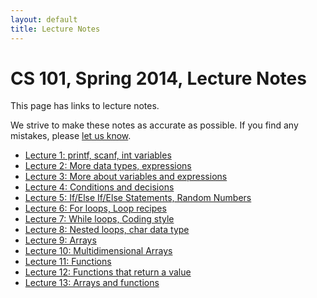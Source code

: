 ```yaml
---
layout: default
title: Lecture Notes
---
```


# CS 101, Spring 2014, Lecture Notes

This page has links to lecture notes.

We strive to make these notes as accurate as possible.
If you find any mistakes, please [let us know](mailto:dhovemey@ycp.edu).

* [Lecture 1: printf, scanf, int variables](lecture01.html)
* [Lecture 2: More data types, expressions](lecture02.html)
* [Lecture 3: More about variables and expressions](lecture03.html)
* [Lecture 4: Conditions and decisions](lecture04.html)
* [Lecture 5: If/Else If/Else Statements, Random Numbers](lecture05.html)
* [Lecture 6: For loops, Loop recipes](lecture06.html)
* [Lecture 7: While loops, Coding style](lecture07.html)
* [Lecture 8: Nested loops, char data type](lecture08.html)
* [Lecture 9: Arrays](lecture09.html)
* [Lecture 10: Multidimensional Arrays](lecture10.html)
* [Lecture 11: Functions](lecture11.html)
* [Lecture 12: Functions that return a value](lecture12.html)
* [Lecture 13: Arrays and functions](lecture13.html)
